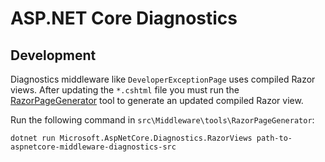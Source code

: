 ASP.NET Core Diagnostics
===

## Development

Diagnostics middleware like `DeveloperExceptionPage` uses compiled Razor views. After updating the `*.cshtml` file you must run the [RazorPageGenerator](https://github.com/dotnet/aspnetcore/tree/77599445aabd7bf357feb5cf8dfec7187148f1af/src/Middleware/tools/RazorPageGenerator) tool to generate an updated compiled Razor view.

Run the following command in `src\Middleware\tools\RazorPageGenerator`:

```
dotnet run Microsoft.AspNetCore.Diagnostics.RazorViews path-to-aspnetcore-middleware-diagnostics-src
```
